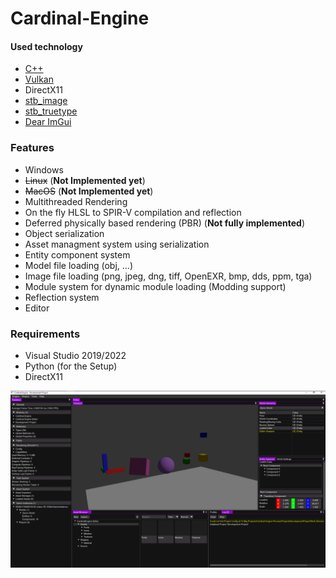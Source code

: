 
# Cardinal-Engine

#### Used technology

* [C++](https://isocpp.org/)
* [Vulkan](https://vulkan.lunarg.com/)
* DirectX11
* [stb_image](https://github.com/nothings/stb/blob/master/stb_image.h)
* [stb_truetype](https://github.com/nothings/stb/blob/master/stb_truetype.h)
* [Dear ImGui](https://github.com/ocornut/imgui)


### Features
* Windows
* ~~Linux~~ (**Not Implemented yet**)
* ~~MacOS~~ (**Not Implemented yet**)
* Multithreaded Rendering
* On the fly HLSL to SPIR-V compilation and reflection
* Deferred physically based rendering (PBR) (**Not fully implemented**)
* Object serialization
* Asset managment system using serialization
* Entity component system
* Model file loading (obj, ...)
* Image file loading (png, jpeg, dng, tiff, OpenEXR, bmp, dds, ppm, tga)
* Module system for dynamic module loading (Modding support)
* Reflection system
* Editor


### Requirements
* Visual Studio 2019/2022
* Python (for the Setup)
* DirectX11


<img src="Preview.png" alt="Acid" width="600px">
